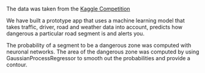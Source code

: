 The data was taken from the [Kaggle Competition](https://www.kaggle.com/daveianhickey/2000-16-traffic-flow-england-scotland-wales)

We have built a prototype app that uses a machine learning model that takes traffic, driver, road and weather data into account, predicts how dangerous a particular road segment is and alerts you.

The probability of a segment to be a dangerous zone was computed with neuronal networks. The area of the dangerous zone was computed by using GaussianProcessRegressor to smooth out the probabilities and provide a contour. 
